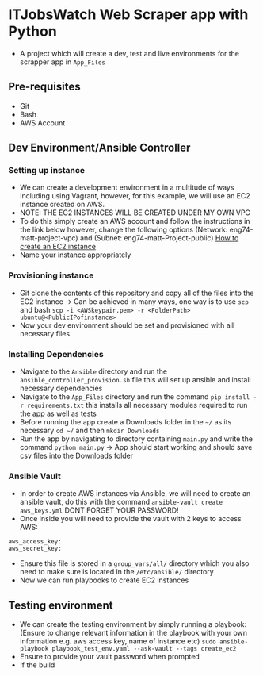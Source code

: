 # ITJobsWatch Web Scraper app with Python
- A project which will create a dev, test and live environments for the 
  scrapper app in `App_Files`
  
## Pre-requisites
- Git
- Bash 
- AWS Account

## Dev Environment/Ansible Controller
### Setting up instance
- We can create a development environment in a multitude of ways including 
using Vagrant, however, for this example, we will use an EC2 instance created
on AWS.
- NOTE: THE EC2 INSTANCES WILL BE CREATED UNDER MY OWN VPC   
- To do this simply create an AWS account and follow the instructions in the link below
however, change the following options (Network: eng74-matt-project-vpc) and (Subnet: eng74-matt-Project-public)
[How to create an EC2 instance](https://github.com/MattSokol79/Ops_Notes/tree/main/Week_7_VPC/Day3_AWS)
- Name your instance appropriately

### Provisioning instance
- Git clone the contents of this repository and copy all of the files into the
EC2 instance -> Can be achieved in many ways, one way is to use `scp` and bash
  `scp -i <AWSkeypair.pem> -r <FolderPath> ubuntu@<PublicIPofinstance>`
- Now your dev environment should be set and provisioned with all necessary
files.
  
### Installing Dependencies
- Navigate to the `Ansible` directory and run the `ansible_controller_provision.sh` file
this will set up ansible and install necessary dependencies
- Navigate to the `App_Files` directory and run the command `pip install -r requirements.txt`
this installs all necessary modules required to run the app as well as tests  
- Before running the app create a Downloads folder in the `~/` as its necessary 
`cd ~/` and then `mkdir Downloads`  
- Run the app by navigating to directory containing `main.py` and write the 
command `pythom main.py` -> App should start working and should save csv files
into the Downloads folder

### Ansible Vault  
- In order to create AWS instances via Ansible, we will need to create
an ansible vault, do this with the command `ansible-vault create aws_keys.yml`
DONT FORGET YOUR PASSWORD!
- Once inside you will need to provide the vault with 2 keys to access AWS:
```
aws_access_key:
aws_secret_key:
```
- Ensure this file is stored in a `group_vars/all/` directory which you also
need to make sure is located in the `/etc/ansible/` directory
- Now we can run playbooks to create EC2 instances  

## Testing environment
- We can create the testing environment by simply running a playbook: (Ensure to change
relevant information in the playbook with your own information e.g. aws access key, name
of instance etc)
`sudo ansible-playbook playbook_test_env.yaml --ask-vault --tags create_ec2`
- Ensure to provide your vault password when prompted  
- If the build